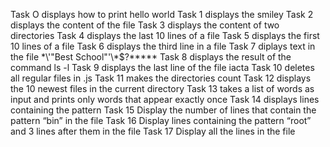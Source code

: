 Task O displays how to print hello world
Task 1 displays the smiley
Task 2 displays the content of the file
Task 3 displays the content of two directories
Task 4 displays the last 10 lines of a file
Task 5 displays the first 10 lines of a file
Task 6 displays the third line in a file
Task 7 diplays text in the file \*\\'"Best School"\'\\*$\?\*\*\*\*\*
Task 8 displays the result of the command ls -l
Task 9 displays the last line of the file iacta
Task 10 deletes all regular files in .js
Task 11 makes the directories count
Task 12 displays the 10 newest files in the current directory
Task 13 takes a list of words as input and prints only words that appear exactly once
Task 14 displays lines containing the pattern
Task 15 Display the number of lines that contain the pattern “bin” in the file
Task 16 Display lines containing the pattern “root” and 3 lines after them in the file
Task 17 Display all the lines in the file 
